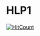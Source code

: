 # HLP1
[![HitCount](http://hits.dwyl.com/therealbeez/hlp1.svg)](http://hits.dwyl.com/therealbeez/hlp1)
